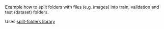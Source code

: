 Example how to split folders with files (e.g. images) into train, validation and test (dataset) folders.

Uses [split-folders library]("https://github.com/jfilter/split-folders")
